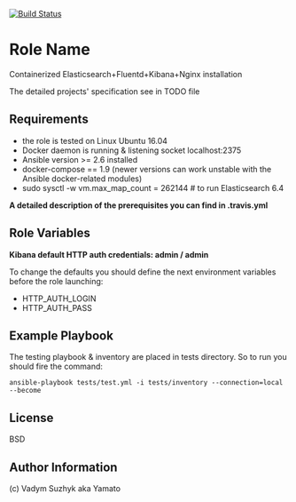 [![Build Status](https://travis-ci.com/ironreality/docker-efk.svg?branch=master)](https://travis-ci.com/ironreality/docker-efk)

Role Name
=========

Containerized Elasticsearch+Fluentd+Kibana+Nginx installation

The detailed projects' specification see in TODO file


Requirements
------------

- the role is tested on Linux Ubuntu 16.04
- Docker daemon is running & listening socket localhost:2375
- Ansible version >= 2.6 installed
- docker-compose == 1.9 (newer versions can work unstable with the Ansible docker-related modules)
- sudo sysctl -w vm.max_map_count = 262144 # to run Elasticsearch 6.4

**A detailed description of the prerequisites you can find in .travis.yml**


Role Variables
--------------

**Kibana default HTTP auth credentials: admin / admin**

To change the defaults you should define the next environment variables before the role launching:

- HTTP_AUTH_LOGIN
- HTTP_AUTH_PASS


Example Playbook
----------------

The testing playbook & inventory are placed in tests directory. So to run you should fire the command:

```
ansible-playbook tests/test.yml -i tests/inventory --connection=local --become
```


License
-------

BSD

Author Information
------------------

(c) Vadym Suzhyk aka Yamato
